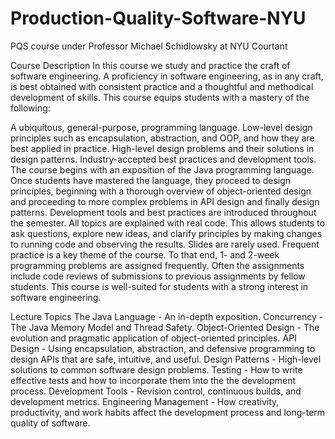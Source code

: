 # Production-Quality-Software-NYU
PQS course under Professor Michael Schidlowsky at NYU Courtant

Course Description
In this course we study and practice the craft of software engineering. A proficiency in software engineering, as in any craft, is best obtained with consistent practice and a thoughtful and methodical development of skills. This course equips students with a mastery of the following:

A ubiquitous, general-purpose, programming language.
Low-level design principles such as encapsulation, abstraction, and OOP, and how they are best applied in practice.
High-level design problems and their solutions in design patterns.
Industry-accepted best practices and development tools.
The course begins with an exposition of the Java programming language. Once students have mastered the language, they proceed to design principles, beginning with a thorough overview of object-oriented design and proceeding to more complex problems in API design and finally design patterns. Development tools and best practices are introduced throughout the semester. All topics are explained with real code. This allows students to ask questions, explore new ideas, and clarify principles by making changes to running code and observing the results. Slides are rarely used. Frequent practice is a key theme of the course. To that end, 1- and 2-week programming problems are assigned frequently. Often the assignments include code reviews of submissions to previous assignments by fellow students. This course is well-suited for students with a strong interest in software engineering.


Lecture Topics
The Java Language - An in-depth exposition.
Concurrency - The Java Memory Model and Thread Safety.
Object-Oriented Design - The evolution and pragmatic application of object-oriented principles.
API Design - Using encapsulation, abstraction, and defensive programming to design APIs that are safe, intuitive, and useful.
Design Patterns - High-level solutions to common software design problems.
Testing - How to write effective tests and how to incorporate them into the the development process. Development Tools - Revision control, continuous builds, and development metrics.
Engineering Management - How creativity, productivity, and work habits affect the development process and long-term quality of software.
